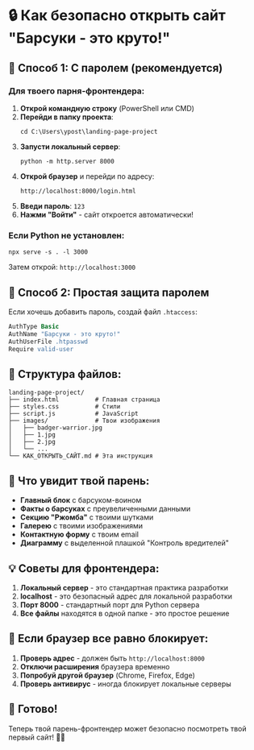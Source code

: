 # 🔒 Как безопасно открыть сайт "Барсуки - это круто!"

## 🚀 Способ 1: С паролем (рекомендуется)

### Для твоего парня-фронтендера:

1. **Открой командную строку** (PowerShell или CMD)
2. **Перейди в папку проекта**:
   ```
   cd C:\Users\ypost\landing-page-project
   ```
3. **Запусти локальный сервер**:
   ```
   python -m http.server 8000
   ```
4. **Открой браузер** и перейди по адресу:
   ```
   http://localhost:8000/login.html
   ```
5. **Введи пароль**: `123`
6. **Нажми "Войти"** - сайт откроется автоматически!

### Если Python не установлен:
```
npx serve -s . -l 3000
```
Затем открой: `http://localhost:3000`

## 🔐 Способ 2: Простая защита паролем

Если хочешь добавить пароль, создай файл `.htaccess`:

```apache
AuthType Basic
AuthName "Барсуки - это круто!"
AuthUserFile .htpasswd
Require valid-user
```

## 📁 Структура файлов:
```
landing-page-project/
├── index.html          # Главная страница
├── styles.css          # Стили
├── script.js           # JavaScript
├── images/             # Твои изображения
│   ├── badger-warrior.jpg
│   ├── 1.jpg
│   ├── 2.jpg
│   └── ...
└── КАК_ОТКРЫТЬ_САЙТ.md # Эта инструкция
```

## 🎯 Что увидит твой парень:

- **Главный блок** с барсуком-воином
- **Факты о барсуках** с преувеличенными данными
- **Секцию "Ржомба"** с твоими шутками
- **Галерею** с твоими изображениями
- **Контактную форму** с твоим email
- **Диаграмму** с выделенной плашкой "Контроль вредителей"

## 💡 Советы для фронтендера:

1. **Локальный сервер** - это стандартная практика разработки
2. **localhost** - это безопасный адрес для локальной разработки
3. **Порт 8000** - стандартный порт для Python сервера
4. **Все файлы** находятся в одной папке - это простое решение

## 🚨 Если браузер все равно блокирует:

1. **Проверь адрес** - должен быть `http://localhost:8000`
2. **Отключи расширения** браузера временно
3. **Попробуй другой браузер** (Chrome, Firefox, Edge)
4. **Проверь антивирус** - иногда блокирует локальные серверы

## 🎉 Готово!

Теперь твой парень-фронтендер может безопасно посмотреть твой первый сайт! 🦡✨ 